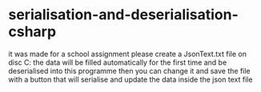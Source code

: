 # serialisation-and-deserialisation-csharp

it was made for a school assignment
please create a JsonText.txt file on disc C:
the data will be filled automatically for the first time and be deserialised into this programme
then you can change it and save the file with a button that will serialise and update the data inside the json text file
